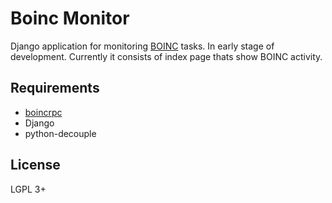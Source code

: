 # Boinc Monitor
Django application for monitoring [BOINC](http://boinc.berkeley.edu) tasks.
In early stage of development. Currently it consists of index page thats show BOINC activity.

## Requirements
* [boincrpc](https://github.com/eugene-tx200/boinc-utils)
* Django
* python-decouple

## License
LGPL 3+
